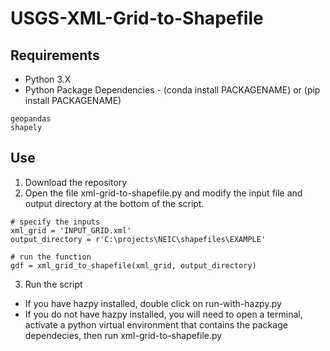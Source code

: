 # USGS-XML-Grid-to-Shapefile

## Requirements

- Python 3.X
- Python Package Dependencies - (conda install PACKAGENAME) or (pip install PACKAGENAME)

```
geopandas
shapely
```

## Use

1. Download the repository
2. Open the file xml-grid-to-shapefile.py and modify the input file and output directory at the bottom of the script.

```
# specify the inputs
xml_grid = 'INPUT_GRID.xml'
output_directory = r'C:\projects\NEIC\shapefiles\EXAMPLE'

# run the function
gdf = xml_grid_to_shapefile(xml_grid, output_directory)
```

3. Run the script

- If you have hazpy installed, double click on run-with-hazpy.py
- If you do not have hazpy installed, you will need to open a terminal, activate a python virtual environment that contains the package dependecies, then run xml-grid-to-shapefile.py
